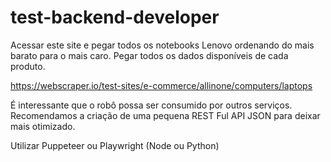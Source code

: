 # test-backend-developer
Acessar este site e pegar todos os notebooks Lenovo ordenando do mais barato para o mais caro. Pegar todos os dados disponíveis de cada produto.

https://webscraper.io/test-sites/e-commerce/allinone/computers/laptops

É interessante que o robô possa ser consumido por outros serviços. Recomendamos a criação de uma pequena REST Ful API JSON para deixar mais otimizado.

Utilizar Puppeteer ou Playwright (Node ou Python)
